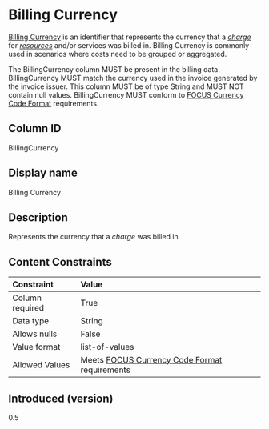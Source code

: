 # Billing Currency

[Billing Currency](#glossary:billing-currency) is an identifier that represents the currency that a [*charge*](#glossary:charge) for [*resources*](#glossary:resource) and/or services was billed in. Billing Currency is commonly used in scenarios where costs need to be grouped or aggregated.

The BillingCurrency column MUST be present in the billing data. BillingCurrency MUST match the currency used in the invoice generated by the invoice issuer. This column MUST be of type String and MUST NOT contain null values. BillingCurrency MUST conform to [FOCUS Currency Code Format](#currencycodeformat) requirements.

## Column ID

BillingCurrency

## Display name

Billing Currency

## Description

Represents the currency that a *charge* was billed in.

## Content Constraints

| Constraint      | Value                               |
|:----------------|:------------------------------------|
| Column required | True                                |
| Data type       | String                              |
| Allows nulls    | False                               |
| Value format    | list-of-values                      |
| Allowed Values  | Meets [FOCUS Currency Code Format](#currencycodeformat) requirements |

## Introduced (version)

0.5
